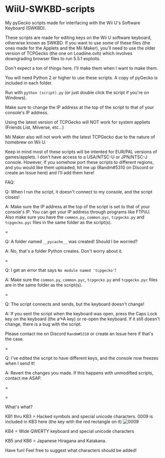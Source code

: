 # WiiU-SWKBD-scripts
My pyGecko scripts made for interfacing with the Wii U's Software Keyboard (SWKBD).

These scripts are made for editing keys on the Wii U software keyboard, otherwise known as SWKBD.
If you want to use some of these files (the ones made for the Applets and the Mii Maker), you'll need to use the older version of TCPGecko (the one on Loadiine.ovh) which involves downgrading browser files to run 5.5.1 exploits.

Don't expect a ton of things here. I'll make them when I want to make them.

You will need Python 2 or higher to use these scripts. A copy of pyGecko is included in each folder. 

Run with `python (script).py` (or just double click the script if you're on Windows). 

Make sure to change the IP address at the top of the script to that of your console's IP address.

Using the latest version of TCPGecko will NOT work for system appliets (Friends List, Miiverse, etc...)

Mii Maker also will not work with the latest TCPGecko due to the nature of homebrew on Wii U.



Keep in mind most of these scripts will be intented for EUR/PAL versions of games/applets. I don't have access to a USA/NTSC-U or JPN/NTSC-J console. However, if you somehow port these scripts to different regions, and you would like them uploaded, hit me up (Randm#5310 on Discord or create an Issue here) and I'll add them here!





FAQ:

Q: When I run the script, it doesn't connect to my console, and the script closes!

A: Make sure the IP address at the top of the script is set to that of your console's IP. You can get your IP address through programs like FTPiiU. Also make sure you have the `common.py`, `common.pyc`, `tcpgecko.py` and `tcpgecko.pyc` files in the same folder as the script(s).

=

Q: A folder named `__pycache__` was created! Should I be worried?

A: No, that's a folder Python creates. Don't worry about it.

=

Q: I get an error that says `No module named 'tcpgecko'`!

A: Make sure the `common.py`, `common.pyc`, `tcpgecko.py` and `tcpgecko.pyc` files are in the same folder as the script(s).

=

Q: The script connects and sends, but the keyboard doesn't change!

A: If you sent the script when the keyboard was open, press the Caps Lock key on the keyboard (the a↷A key) or re-open the keyboard. If it still doesn't change, there is a bug with the script. 

Please contact me on Discord `Randm#5310` or create an Issue here if that's the case.

=

Q: I've edited the script to have different keys, and the console now freezes when I send it!

A: Revert the changes you made. If this happens with unmodified scripts, contact me ASAP.

=

=

What's what?

KB1 thru KB3 = Hacked symbols and special unicode characters. 0009 is included in KB3 here (the key with the red rectangle on it) ![0009](https://user-images.githubusercontent.com/54253840/152971588-25d92cfc-56fe-4942-98c2-2c874b365f1c.png)

KB4 = Wide QWERTY keyboard and special unicode characters

KB5 and KB6 = Japanese Hiragana and Katakana.

Have fun! Feel free to suggest what characters should be added!
